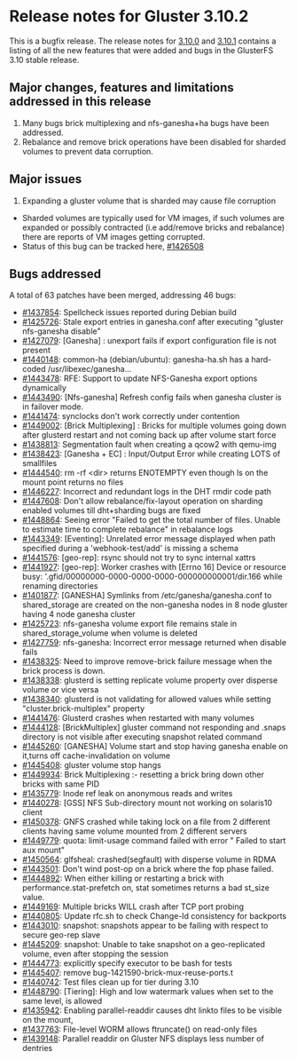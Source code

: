 # Release notes for Gluster 3.10.2

This is a bugfix release. The release notes for [3.10.0](3.10.0.md) and
[3.10.1](3.10.1.md)
contains a listing of all the new features that were added and
bugs in the GlusterFS 3.10 stable release.

## Major changes, features and limitations addressed in this release

1. Many bugs brick multiplexing and nfs-ganesha+ha bugs have been addressed.
2. Rebalance and remove brick operations have been disabled for sharded volumes
   to prevent data corruption.

## Major issues

1. Expanding a gluster volume that is sharded may cause file corruption

- Sharded volumes are typically used for VM images, if such volumes are
  expanded or possibly contracted (i.e add/remove bricks and rebalance)
  there are reports of VM images getting corrupted.
- Status of this bug can be tracked here, [#1426508](https://bugzilla.redhat.com/1426508)

## Bugs addressed

A total of 63 patches have been merged, addressing 46 bugs:

- [#1437854](https://bugzilla.redhat.com/1437854): Spellcheck issues reported during Debian build
- [#1425726](https://bugzilla.redhat.com/1425726): Stale export entries in ganesha.conf after executing "gluster nfs-ganesha disable"
- [#1427079](https://bugzilla.redhat.com/1427079): [Ganesha] : unexport fails if export configuration file is not present
- [#1440148](https://bugzilla.redhat.com/1440148): common-ha (debian/ubuntu): ganesha-ha.sh has a hard-coded /usr/libexec/ganesha...
- [#1443478](https://bugzilla.redhat.com/1443478): RFE: Support to update NFS-Ganesha export options dynamically
- [#1443490](https://bugzilla.redhat.com/1443490): [Nfs-ganesha] Refresh config fails when ganesha cluster is in failover mode.
- [#1441474](https://bugzilla.redhat.com/1441474): synclocks don't work correctly under contention
- [#1449002](https://bugzilla.redhat.com/1449002): [Brick Multiplexing] : Bricks for multiple volumes going down after glusterd restart and not coming back up after volume start force
- [#1438813](https://bugzilla.redhat.com/1438813): Segmentation fault when creating a qcow2 with qemu-img
- [#1438423](https://bugzilla.redhat.com/1438423): [Ganesha + EC] : Input/Output Error while creating LOTS of smallfiles
- [#1444540](https://bugzilla.redhat.com/1444540): rm -rf \<dir\> returns ENOTEMPTY even though ls on the mount point returns no files
- [#1446227](https://bugzilla.redhat.com/1446227): Incorrect and redundant logs in the DHT rmdir code path
- [#1447608](https://bugzilla.redhat.com/1447608): Don't allow rebalance/fix-layout operation on sharding enabled volumes till dht+sharding bugs are fixed
- [#1448864](https://bugzilla.redhat.com/1448864): Seeing error "Failed to get the total number of files. Unable to estimate time to complete rebalance" in rebalance logs
- [#1443349](https://bugzilla.redhat.com/1443349): [Eventing]: Unrelated error message displayed when path specified during a 'webhook-test/add' is missing a schema
- [#1441576](https://bugzilla.redhat.com/1441576): [geo-rep]: rsync should not try to sync internal xattrs
- [#1441927](https://bugzilla.redhat.com/1441927): [geo-rep]: Worker crashes with [Errno 16] Device or resource busy: '.gfid/00000000-0000-0000-0000-000000000001/dir.166 while renaming directories
- [#1401877](https://bugzilla.redhat.com/1401877): [GANESHA] Symlinks from /etc/ganesha/ganesha.conf to shared_storage are created on the non-ganesha nodes in 8 node gluster having 4 node ganesha cluster
- [#1425723](https://bugzilla.redhat.com/1425723): nfs-ganesha volume export file remains stale in shared_storage_volume when volume is deleted
- [#1427759](https://bugzilla.redhat.com/1427759): nfs-ganesha: Incorrect error message returned when disable fails
- [#1438325](https://bugzilla.redhat.com/1438325): Need to improve remove-brick failure message when the brick process is down.
- [#1438338](https://bugzilla.redhat.com/1438338): glusterd is setting replicate volume property over disperse volume or vice versa
- [#1438340](https://bugzilla.redhat.com/1438340): glusterd is not validating for allowed values while setting "cluster.brick-multiplex" property
- [#1441476](https://bugzilla.redhat.com/1441476): Glusterd crashes when restarted with many volumes
- [#1444128](https://bugzilla.redhat.com/1444128): [BrickMultiplex] gluster command not responding and .snaps directory is not visible after executing snapshot related command
- [#1445260](https://bugzilla.redhat.com/1445260): [GANESHA] Volume start and stop having ganesha enable on it,turns off cache-invalidation on volume
- [#1445408](https://bugzilla.redhat.com/1445408): gluster volume stop hangs
- [#1449934](https://bugzilla.redhat.com/1449934): Brick Multiplexing :- resetting a brick bring down other bricks with same PID
- [#1435779](https://bugzilla.redhat.com/1435779): Inode ref leak on anonymous reads and writes
- [#1440278](https://bugzilla.redhat.com/1440278): [GSS] NFS Sub-directory mount not working on solaris10 client
- [#1450378](https://bugzilla.redhat.com/1450378): GNFS crashed while taking lock on a file from 2 different clients having same volume mounted from 2 different servers
- [#1449779](https://bugzilla.redhat.com/1449779): quota: limit-usage command failed with error " Failed to start aux mount"
- [#1450564](https://bugzilla.redhat.com/1450564): glfsheal: crashed(segfault) with disperse volume in RDMA
- [#1443501](https://bugzilla.redhat.com/1443501): Don't wind post-op on a brick where the fop phase failed.
- [#1444892](https://bugzilla.redhat.com/1444892): When either killing or restarting a brick with performance.stat-prefetch on, stat sometimes returns a bad st_size value.
- [#1449169](https://bugzilla.redhat.com/1449169): Multiple bricks WILL crash after TCP port probing
- [#1440805](https://bugzilla.redhat.com/1440805): Update rfc.sh to check Change-Id consistency for backports
- [#1443010](https://bugzilla.redhat.com/1443010): snapshot: snapshots appear to be failing with respect to secure geo-rep slave
- [#1445209](https://bugzilla.redhat.com/1445209): snapshot: Unable to take snapshot on a geo-replicated volume, even after stopping the session
- [#1444773](https://bugzilla.redhat.com/1444773): explicitly specify executor to be bash for tests
- [#1445407](https://bugzilla.redhat.com/1445407): remove bug-1421590-brick-mux-reuse-ports.t
- [#1440742](https://bugzilla.redhat.com/1440742): Test files clean up for tier during 3.10
- [#1448790](https://bugzilla.redhat.com/1448790): [Tiering]: High and low watermark values when set to the same level, is allowed
- [#1435942](https://bugzilla.redhat.com/1435942): Enabling parallel-readdir causes dht linkto files to be visible on the mount,
- [#1437763](https://bugzilla.redhat.com/1437763): File-level WORM allows ftruncate() on read-only files
- [#1439148](https://bugzilla.redhat.com/1439148): Parallel readdir on Gluster NFS displays less number of dentries

